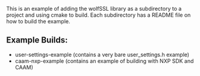 This is an example of adding the wolfSSL library as a subdirectory to a project
and using cmake to build. Each subdirectory has a README file on how to build the example.

## Example Builds:

- user-settings-example (contains a very bare user_settings.h example)
- caam-nxp-example (contains an example of building with NXP SDK and CAAM)

